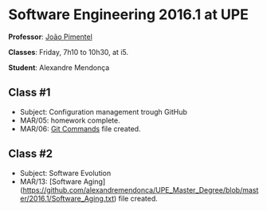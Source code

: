 # Software Engineering 2016.1 at UPE

**Professor**: [João Pimentel](http://www.cin.ufpe.br/~jhcp)

**Classes**: Friday, 7h10 to 10h30, at i5.

**Student**: Alexandre Mendonça

## Class #1
- Subject: Configuration management trough GitHub
- MAR/05: homework complete.
- MAR/06: [Git Commands](https://github.com/alexandremendonca/UPE_Master_Degree/blob/master/2016.1/Git_Commands.txt) file created.

## Class #2
- Subject: Software Evolution
- MAR/13: [Software Aging] (https://github.com/alexandremendonca/UPE_Master_Degree/blob/master/2016.1/Software_Aging.txt) file created.